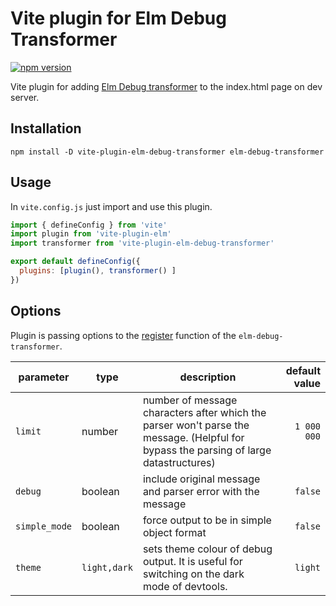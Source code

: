 # Vite plugin for Elm Debug Transformer

[![npm version](https://badge.fury.io/js/vite-plugin-elm-debug-transformer.svg)](https://badge.fury.io/js/vite-plugin-elm-debug-transformer)

Vite plugin for adding [Elm Debug transformer](https://github.com/kraklin/elm-debug-transformer) to the index.html page on dev server. 

## Installation

```
npm install -D vite-plugin-elm-debug-transformer elm-debug-transformer
```

## Usage

In `vite.config.js` just import and use this plugin.

```js
import { defineConfig } from 'vite'
import plugin from 'vite-plugin-elm'
import transformer from 'vite-plugin-elm-debug-transformer'

export default defineConfig({
  plugins: [plugin(), transformer() ]
})
```

## Options

Plugin is passing options to the [register](https://github.com/kraklin/elm-debug-transformer#options) function of the `elm-debug-transformer`.


| parameter     | type    | description                                                                                                                               | default value   |
|---------------|---------|-------------------------------------------------------------------------------------------------------------------------------------------|----------------:|
| `limit`       | number  | number of message characters after which the parser won't parse the message. (Helpful for bypass the parsing of large datastructures)     | `1 000 000`     |
| `debug`       | boolean | include original message and parser error with the message                                                                                | `false`         |
| `simple_mode` | boolean | force output to be in simple object format                                                                                                | `false`         |
| `theme` | `light,dark` | sets theme colour of debug output. It is useful for switching on the dark mode of devtools.                                                                                                | `light`         |




